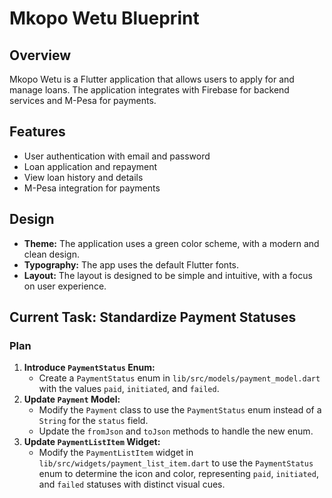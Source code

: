 # Mkopo Wetu Blueprint

## Overview

Mkopo Wetu is a Flutter application that allows users to apply for and manage loans. The application integrates with Firebase for backend services and M-Pesa for payments.

## Features

- User authentication with email and password
- Loan application and repayment
- View loan history and details
- M-Pesa integration for payments

## Design

- **Theme:** The application uses a green color scheme, with a modern and clean design.
- **Typography:** The app uses the default Flutter fonts.
- **Layout:** The layout is designed to be simple and intuitive, with a focus on user experience.

## Current Task: Standardize Payment Statuses

### Plan

1.  **Introduce `PaymentStatus` Enum:**
    *   Create a `PaymentStatus` enum in `lib/src/models/payment_model.dart` with the values `paid`, `initiated`, and `failed`.
2.  **Update `Payment` Model:**
    *   Modify the `Payment` class to use the `PaymentStatus` enum instead of a `String` for the `status` field.
    *   Update the `fromJson` and `toJson` methods to handle the new enum.
3.  **Update `PaymentListItem` Widget:**
    *   Modify the `PaymentListItem` widget in `lib/src/widgets/payment_list_item.dart` to use the `PaymentStatus` enum to determine the icon and color, representing `paid`, `initiated`, and `failed` statuses with distinct visual cues.
